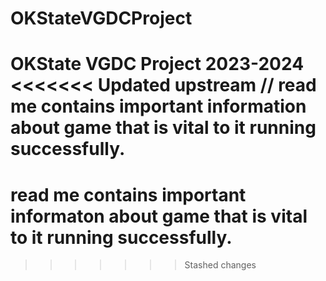 # OKStateVGDCProject
 OKState VGDC Project 2023-2024
<<<<<<< Updated upstream
// read me contains important information about game that is vital to it running successfully.
=======
# read me contains important informaton about game that is vital to it running successfully.
>>>>>>> Stashed changes
